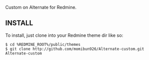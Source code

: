 Custom on Alternate for Redmine.

INSTALL
-------

To install, just clone into your Redmine theme dir like so:

    $ cd %REDMINE_ROOT%/public/themes
    $ git clone http://github.com/momibun926/Alternate-custom.git Alternate-custom
